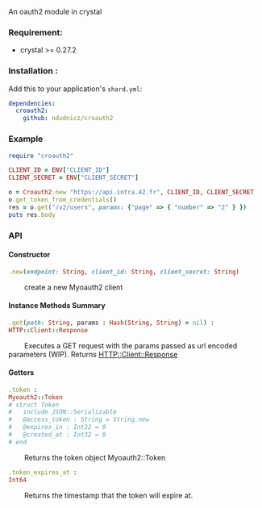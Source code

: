 An oauth2 module in crystal

### Requirement:
* crystal >= 0.27.2

### Installation :
Add this to your application's `shard.yml`:
```yaml
dependencies:
  croauth2:
    github: ndudnicz/croauth2
```

### Example
```ruby
require "croauth2"

CLIENT_ID = ENV["CLIENT_ID"]
CLIENT_SECRET = ENV["CLIENT_SECRET"]

o = Croauth2.new "https://api.intra.42.fr", CLIENT_ID, CLIENT_SECRET
o.get_token_from_credentials()
res = o.get("/v2/users", params: {"page" => { "number" => "2" } })
puts res.body
```

### API
#### Constructor
```ruby
.new(endpoint: String, client_id: String, client_secret: String)
```
&nbsp;&nbsp;&nbsp;&nbsp;&nbsp;&nbsp;&nbsp;&nbsp;create a new Myoauth2 client

#### Instance Methods Summary

```ruby
.get(path: String, params : Hash(String, String) = nil) :
HTTP::Client::Response
```
&nbsp;&nbsp;&nbsp;&nbsp;&nbsp;&nbsp;&nbsp;&nbsp;Executes a GET request with the params passed as url encoded parameters (WIP). Returns [HTTP::Client::Response](https://crystal-lang.org/api/0.27.2/HTTP/Client/Response.html)

#### Getters
```ruby
.token :
Myoauth2::Token
# struct Token
#   include JSON::Serializable
#   @access_token : String = String.new
#   @expires_in : Int32 = 0
#   @created_at : Int32 = 0
# end
```
&nbsp;&nbsp;&nbsp;&nbsp;&nbsp;&nbsp;&nbsp;&nbsp;Returns the token object Myoauth2::Token


```ruby
.token_expires_at :
Int64
```
&nbsp;&nbsp;&nbsp;&nbsp;&nbsp;&nbsp;&nbsp;&nbsp;Returns the timestamp that the token will expire at.
